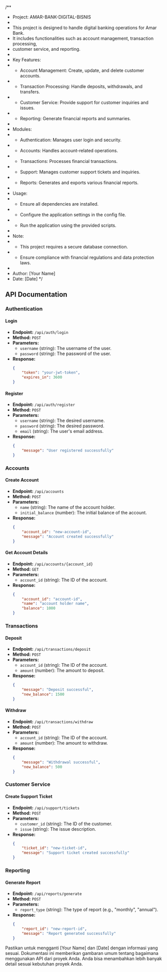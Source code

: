 /**
 * Project: AMAR-BANK-DIGITAL-BISNIS
 * 
 * This project is designed to handle digital banking operations for Amar Bank.
 * It includes functionalities such as account management, transaction processing,
 * customer service, and reporting.
 * 
 * Key Features:
 * - Account Management: Create, update, and delete customer accounts.
 * - Transaction Processing: Handle deposits, withdrawals, and transfers.
 * - Customer Service: Provide support for customer inquiries and issues.
 * - Reporting: Generate financial reports and summaries.
 * 
 * Modules:
 * - Authentication: Manages user login and security.
 * - Accounts: Handles account-related operations.
 * - Transactions: Processes financial transactions.
 * - Support: Manages customer support tickets and inquiries.
 * - Reports: Generates and exports various financial reports.
 * 
 * Usage:
 * - Ensure all dependencies are installed.
 * - Configure the application settings in the config file.
 * - Run the application using the provided scripts.
 * 
 * Note:
 * - This project requires a secure database connection.
 * - Ensure compliance with financial regulations and data protection laws.
 * 
 * Author: [Your Name]
 * Date: [Date]
 */

## API Documentation

### Authentication

#### Login
- **Endpoint:** `/api/auth/login`
- **Method:** `POST`
- **Parameters:**
    - `username` (string): The username of the user.
    - `password` (string): The password of the user.
- **Response:**
    ```json
    {
        "token": "your-jwt-token",
        "expires_in": 3600
    }
    ```

#### Register
- **Endpoint:** `/api/auth/register`
- **Method:** `POST`
- **Parameters:**
    - `username` (string): The desired username.
    - `password` (string): The desired password.
    - `email` (string): The user's email address.
- **Response:**
    ```json
    {
        "message": "User registered successfully"
    }
    ```

### Accounts

#### Create Account
- **Endpoint:** `/api/accounts`
- **Method:** `POST`
- **Parameters:**
    - `name` (string): The name of the account holder.
    - `initial_balance` (number): The initial balance of the account.
- **Response:**
    ```json
    {
        "account_id": "new-account-id",
        "message": "Account created successfully"
    }
    ```

#### Get Account Details
- **Endpoint:** `/api/accounts/{account_id}`
- **Method:** `GET`
- **Parameters:**
    - `account_id` (string): The ID of the account.
- **Response:**
    ```json
    {
        "account_id": "account-id",
        "name": "account holder name",
        "balance": 1000
    }
    ```

### Transactions

#### Deposit
- **Endpoint:** `/api/transactions/deposit`
- **Method:** `POST`
- **Parameters:**
    - `account_id` (string): The ID of the account.
    - `amount` (number): The amount to deposit.
- **Response:**
    ```json
    {
        "message": "Deposit successful",
        "new_balance": 1500
    }
    ```

#### Withdraw
- **Endpoint:** `/api/transactions/withdraw`
- **Method:** `POST`
- **Parameters:**
    - `account_id` (string): The ID of the account.
    - `amount` (number): The amount to withdraw.
- **Response:**
    ```json
    {
        "message": "Withdrawal successful",
        "new_balance": 500
    }
    ```

### Customer Service

#### Create Support Ticket
- **Endpoint:** `/api/support/tickets`
- **Method:** `POST`
- **Parameters:**
    - `customer_id` (string): The ID of the customer.
    - `issue` (string): The issue description.
- **Response:**
    ```json
    {
        "ticket_id": "new-ticket-id",
        "message": "Support ticket created successfully"
    }
    ```

### Reporting

#### Generate Report
- **Endpoint:** `/api/reports/generate`
- **Method:** `POST`
- **Parameters:**
    - `report_type` (string): The type of report (e.g., "monthly", "annual").
- **Response:**
    ```json
    {
        "report_id": "new-report-id",
        "message": "Report generated successfully"
    }
    ```

Pastikan untuk mengganti [Your Name] dan [Date] dengan informasi yang sesuai. Dokumentasi ini memberikan gambaran umum tentang bagaimana menggunakan API dari proyek Anda. Anda bisa menambahkan lebih banyak detail sesuai kebutuhan proyek Anda.
